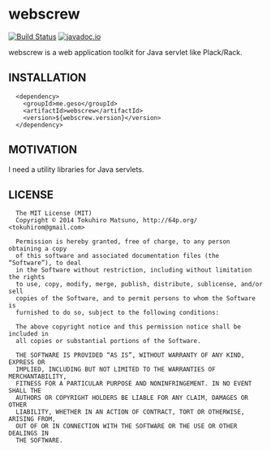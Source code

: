 # webscrew

[![Build Status](https://travis-ci.org/tokuhirom/webscrew.svg?branch=master)](https://travis-ci.org/tokuhirom/webscrew)
[![javadoc.io](https://javadocio-badges.herokuapp.com/me.geso/webscrew/badge.svg)](https://javadocio-badges.herokuapp.com/me.geso/webscrew)

webscrew is a web application toolkit for Java servlet like Plack/Rack.

## INSTALLATION

      <dependency>
        <groupId>me.geso</groupId>
        <artifactId>webscrew</artifactId>
        <version>${webscrew.version}</version>
      </dependency>

## MOTIVATION

I need a utility libraries for Java servlets.

## LICENSE

      The MIT License (MIT)
      Copyright © 2014 Tokuhiro Matsuno, http://64p.org/ <tokuhirom@gmail.com>

      Permission is hereby granted, free of charge, to any person obtaining a copy
      of this software and associated documentation files (the “Software”), to deal
      in the Software without restriction, including without limitation the rights
      to use, copy, modify, merge, publish, distribute, sublicense, and/or sell
      copies of the Software, and to permit persons to whom the Software is
      furnished to do so, subject to the following conditions:

      The above copyright notice and this permission notice shall be included in
      all copies or substantial portions of the Software.

      THE SOFTWARE IS PROVIDED “AS IS”, WITHOUT WARRANTY OF ANY KIND, EXPRESS OR
      IMPLIED, INCLUDING BUT NOT LIMITED TO THE WARRANTIES OF MERCHANTABILITY,
      FITNESS FOR A PARTICULAR PURPOSE AND NONINFRINGEMENT. IN NO EVENT SHALL THE
      AUTHORS OR COPYRIGHT HOLDERS BE LIABLE FOR ANY CLAIM, DAMAGES OR OTHER
      LIABILITY, WHETHER IN AN ACTION OF CONTRACT, TORT OR OTHERWISE, ARISING FROM,
      OUT OF OR IN CONNECTION WITH THE SOFTWARE OR THE USE OR OTHER DEALINGS IN
      THE SOFTWARE.
